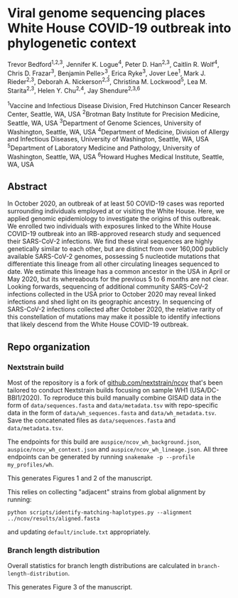 # Viral genome sequencing places White House COVID-19 outbreak into phylogenetic context

Trevor Bedford<sup>1,2,3</sup>, Jennifer K. Logue<sup>4</sup>, Peter D. Han<sup>2,3</sup>, Caitlin R. Wolf<sup>4</sup>, Chris D. Frazar<sup>3</sup>, Benjamin Pelle><sup>3</sup>, Erica Ryke<sup>3</sup>, Jover Lee<sup>1</sup>, Mark J. Rieder<sup>2,3</sup>, Deborah A. Nickerson<sup>2,3</sup>, Christina M. Lockwood<sup>5</sup>, Lea M. Starita<sup>2,3</sup>, Helen Y. Chu<sup>2,4</sup>, Jay Shendure<sup>2,3,6</sup>

<sup>1</sup>Vaccine and Infectious Disease Division, Fred Hutchinson Cancer Research Center, Seattle, WA, USA
<sup>2</sup>Brotman Baty Institute for Precision Medicine, Seattle, WA, USA
<sup>3</sup>Department of Genome Sciences, University of Washington, Seattle, WA, USA
<sup>4</sup>Department of Medicine, Division of Allergy and Infectious Diseases, University of Washington, Seattle, WA, USA
<sup>5</sup>Department of Laboratory Medicine and Pathology, University of Washington, Seattle, WA, USA
<sup>6</sup>Howard Hughes Medical Institute, Seattle, WA, USA

## Abstract

In October 2020, an outbreak of at least 50 COVID-19 cases was reported surrounding individuals employed at or visiting the White House. Here, we applied genomic epidemiology to investigate the origins of this outbreak. We enrolled two individuals with exposures linked to the White House COVID-19 outbreak into an IRB-approved research study and sequenced their SARS-CoV-2 infections. We find these viral sequences are highly genetically similar to each other, but are distinct from over 160,000 publicly available SARS-CoV-2 genomes, possessing 5 nucleotide mutations that differentiate this lineage from all other circulating lineages sequenced to date. We estimate this lineage has a common ancestor in the USA in April or May 2020, but its whereabouts for the previous 5 to 6 months are not clear. Looking forwards, sequencing of additional community SARS-CoV-2 infections collected in the USA prior to October 2020 may reveal linked infections and shed light on its geographic ancestry. In sequencing of SARS-CoV-2 infections collected after October 2020, the relative rarity of this constellation of mutations may make it possible to identify infections that likely descend from the White House COVID-19 outbreak.

## Repo organization

### Nextstrain build

Most of the repository is a fork of [github.com/nextstrain/ncov](https://github.com/nextstrain/ncov) that's been tailored to conduct Nextstrain builds focusing on sample WH1 (USA/DC-BBI1/2020). To reproduce this build manually combine GISAID data in the form of `data/sequences.fasta` and `data/metadata.tsv` with repo-specific data in the form of `data/wh_sequences.fasta` and `data/wh_metadata.tsv`. Save the concatenated files as `data/sequences.fasta` and `data/metadata.tsv`.

The endpoints for this build are `auspice/ncov_wh_background.json`, `auspice/ncov_wh_context.json` and `auspice/ncov_wh_lineage.json`. All three endpoints can be generated by running `snakemake -p --profile my_profiles/wh`.

This generates Figures 1 and 2 of the manuscript.

This relies on collecting "adjacent" strains from global alignment by running:
```
python scripts/identify-matching-haplotypes.py --alignment ../ncov/results/aligned.fasta
```
and updating `default/include.txt` appropriately.

### Branch length distribution

Overall statistics for branch length distributions are calculated in `branch-length-distribution`.

This generates Figure 3 of the manuscript.
